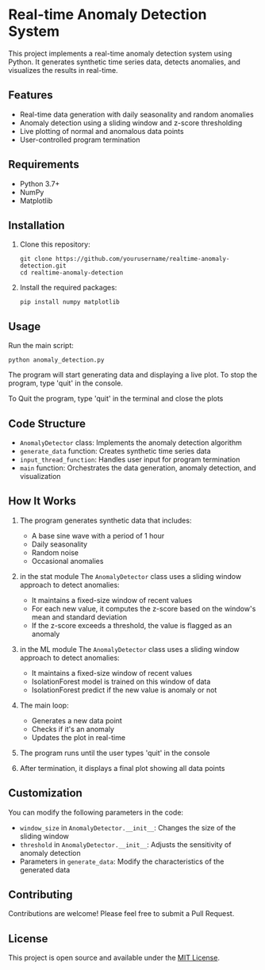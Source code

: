# Real-time Anomaly Detection System

This project implements a real-time anomaly detection system using Python. It generates synthetic time series data, detects anomalies, and visualizes the results in real-time.

## Features

- Real-time data generation with daily seasonality and random anomalies
- Anomaly detection using a sliding window and z-score thresholding
- Live plotting of normal and anomalous data points
- User-controlled program termination

## Requirements

- Python 3.7+
- NumPy
- Matplotlib

## Installation

1. Clone this repository:
   ```
   git clone https://github.com/yourusername/realtime-anomaly-detection.git
   cd realtime-anomaly-detection
   ```

2. Install the required packages:
   ```
   pip install numpy matplotlib
   ```

## Usage

Run the main script:

```
python anomaly_detection.py
```

The program will start generating data and displaying a live plot. To stop the program, type 'quit' in the console.


To Quit  the program, type 'quit' in the terminal
and close the plots

## Code Structure

- `AnomalyDetector` class: Implements the anomaly detection algorithm
- `generate_data` function: Creates synthetic time series data
- `input_thread_function`: Handles user input for program termination
- `main` function: Orchestrates the data generation, anomaly detection, and visualization

## How It Works

1. The program generates synthetic data that includes:
   - A base sine wave with a period of 1 hour
   - Daily seasonality
   - Random noise
   - Occasional anomalies

2. in the stat module The `AnomalyDetector` class uses a sliding window approach to detect anomalies:
   - It maintains a fixed-size window of recent values
   - For each new value, it computes the z-score based on the window's mean and standard deviation
   - If the z-score exceeds a threshold, the value is flagged as an anomaly

3. in the ML module The `AnomalyDetector` class uses a sliding window approach to detect anomalies:
   - It maintains a fixed-size window of recent values
   - IsolationForest model is trained on this window of data
   - IsolationForest predict if the new value is anomaly or not

4. The main loop:
   - Generates a new data point
   - Checks if it's an anomaly
   - Updates the plot in real-time

5. The program runs until the user types 'quit' in the console

6. After termination, it displays a final plot showing all data points

## Customization

You can modify the following parameters in the code:

- `window_size` in `AnomalyDetector.__init__`: Changes the size of the sliding window
- `threshold` in `AnomalyDetector.__init__`: Adjusts the sensitivity of anomaly detection
- Parameters in `generate_data`: Modify the characteristics of the generated data

## Contributing

Contributions are welcome! Please feel free to submit a Pull Request.

## License

This project is open source and available under the [MIT License](LICENSE).

